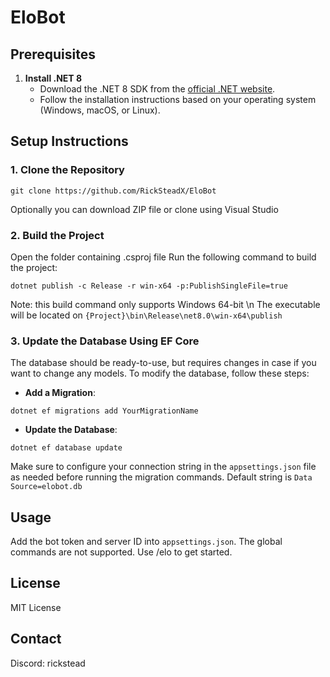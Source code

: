 # EloBot

## Prerequisites

1. **Install .NET 8**
   - Download the .NET 8 SDK from the [official .NET website](https://dotnet.microsoft.com/download/dotnet/8.0).
   - Follow the installation instructions based on your operating system (Windows, macOS, or Linux).

## Setup Instructions

### 1. Clone the Repository

```
git clone https://github.com/RickSteadX/EloBot
```

Optionally you can download ZIP file or clone using Visual Studio

### 2. Build the Project

Open the folder containing .csproj file
Run the following command to build the project:

```
dotnet publish -c Release -r win-x64 -p:PublishSingleFile=true
```
Note: this build command only supports Windows 64-bit \n
The executable will be located on `{Project}\bin\Release\net8.0\win-x64\publish`

### 3. Update the Database Using EF Core

The database should be ready-to-use, but requires changes in case if you want to change any models.
To modify the database, follow these steps:

- **Add a Migration**:

```
dotnet ef migrations add YourMigrationName
```

- **Update the Database**:

```
dotnet ef database update
```

Make sure to configure your connection string in the `appsettings.json` file as needed before running the migration commands.
Default string is `Data Source=elobot.db`

## Usage

Add the bot token and server ID into `appsettings.json`. The global commands are not supported.
Use /elo to get started.

## License

MIT License

## Contact

Discord: rickstead
